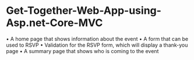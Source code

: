 # Get-Together-Web-App-using-Asp.net-Core-MVC
  • A home page that shows information about the event
  • A form that can be used to RSVP
  • Validation for the RSVP form, which will display a thank-you page 
  • A summary page that shows who is coming to the event
